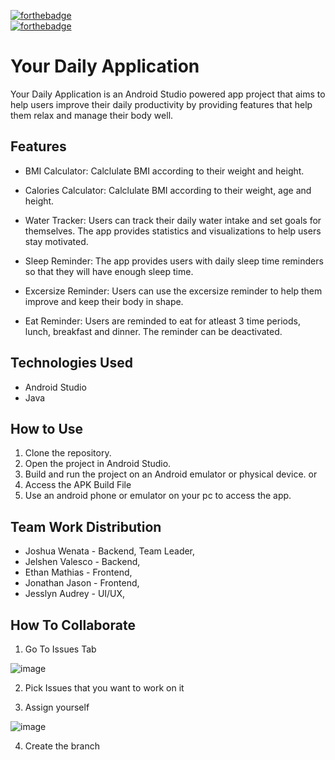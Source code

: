 [![forthebadge](https://forthebadge.com/images/badges/built-for-android.svg)](https://forthebadge.com) <br>
[![forthebadge](https://forthebadge.com/images/badges/made-with-java.svg)](https://forthebadge.com) <br>
# Your Daily Application

Your Daily Application is an Android Studio powered app project that aims to help users improve their daily productivity by providing features that help them relax and manage their body well.

## Features

- BMI Calculator: Calclulate BMI according to their weight and height.

- Calories Calculator: Calclulate BMI according to their weight, age and height.

- Water Tracker: Users can track their daily water intake and set goals for themselves. The app provides statistics and visualizations to help users stay motivated.

- Sleep Reminder: The app provides users with daily sleep time reminders so that they will have enough sleep time.

- Excersize Reminder: Users can use the excersize reminder to help them improve and keep their body in shape.

- Eat Reminder: Users are reminded to eat for atleast 3 time periods, lunch, breakfast and dinner. The reminder can be deactivated.

## Technologies Used

- Android Studio
- Java

## How to Use

1. Clone the repository.
2. Open the project in Android Studio.
3. Build and run the project on an Android emulator or physical device.
or
2. Access the APK Build File
3. Use an android phone or emulator on your pc to access the app.


## Team Work Distribution
- Joshua Wenata - Backend, Team Leader,
- Jelshen Valesco - Backend, 
- Ethan Mathias - Frontend, 
- Jonathan Jason - Frontend, 
- Jesslyn Audrey - UI/UX, 

## How To Collaborate

1. Go To Issues Tab

![image](https://github.com/joshuawenata/MobileFinalProject/assets/100125029/c349492b-cc66-4522-8121-51dfcb466349)

2. Pick Issues that you want to work on it

3. Assign yourself

![image](https://github.com/joshuawenata/MobileFinalProject/assets/100125029/b0fb4b28-bcfc-4c5c-96b2-0973d0a63b49)

4. Create the branch
